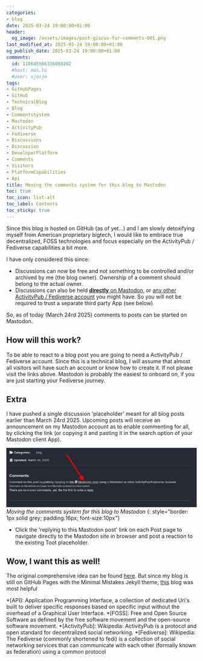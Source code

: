 ```yaml
---
categories:
- blog
date: 2025-03-24 19:00:00+01:00
header:
  og_image: /assets/images/post-giscus-for-comments-001.png
last_modified_at: 2025-03-24 19:00:00+01:00
og_publish_date: 2025-03-24 19:00:00+01:00
comments:
  id: 110645586336088202
  #host: mas.to
  #user: sjosjo
tags:
- GitHubPages
- GitHub
- TechnicalBlog
- Blog
- CommentsSystem
- Mastodon
- ActivityPub
- Fediverse
- Discussions
- Discussion
- DeveloperPlatform
- Comments
- Visitors
- PlatformCapabilities
- Api
title: Moving the comments system for this blog to Mastodon
toc: true
toc_icon: list-alt
toc_label: Contents
toc_sticky: true
---
```


Since this blog is hosted on GitHub (as of yet...) and I am slowly detoxifying myself from American proprietary bigtech, I would like to embrace true decentralized, FOSS technologies and focus especially on the ActivityPub / Fediverse capabilities a bit more.

I have only considered this since:

* Discussions can now be free and not something to be controlled and/or archived by me (the blog owner). Ownership of a comment should belong to the actual owner.
* Discussions can also be held [**directly** on Mastodon][1], or [any other ActivityPub / Fediverse account][2] you might have. So you will not be required to trust a separate third party App (see below)

So, as of today (March 24rd 2025) comments to posts can be started on Mastodon.

## How will this work?

To be able to react to a blog post you are going to need a ActivityPub / Fediverse account. Since this is a technical blog, I will assume that almost all visitors will have such an account or know how to create it. If not please visit the links above. Mastodon is probably the easiest to onboard on, if you are just starting your Fediverse journey.

## Extra

I have pushed a single discussion 'placeholder' meant for all blog posts earlier than March 24rd 2025. Upcoming posts will receive an announcement on my Mastodon account as to enable commenting for all, by clicking the link (or copying it and pasting it in the search option of your Mastodon client App).

![Moving the comments system for this blog to Mastodon](/assets/images/post-mastodon-for-comments-001.png)
*Moving the comments system for this blog to Mastodon*
{: style="border: 1px solid grey; padding:16px; font-size:10px"}

* Click the 'replying to this Mastodon post' link on each Post page to navigate directly to the Mastodon site in browser and post a reaction to the existing Toot placeholder.

## Wow, I want this as well!

The original comprehensive idea can be found [here][3]. But since my blog is still on GitHub Pages with the Minimal Mistakes Jekyll theme, [this][4] blog was most helpful

<!-- Begin FootNotes -->

[^1]: Placeholder

<!-- End FootNotes -->

<!-- Begin Abbreviations -->

*[API]: Application Programming Interface, a collection of dedicated Uri's built to deliver specific responses based on specific input without the overhead of a Graphical User Interface.
*[FOSS]: Free and Open Source Software as defined by the free software movement and the open-source software movement.
*[ActivityPub]: Wikipedia: ActivityPub is a protocol and open standard for decentralized social networking.
*[Fediverse]: Wikipedia: The Fediverse (commonly shortened to fedi) is a collection of social networking services that can communicate with each other (formally known as federation) using a common protocol

<!-- End Abbreviations -->

<!-- Begin References -->

[1]: https://joinmastodon.org/servers
[2]: https://joinfediverse.wiki/Apps
[3]: https://cassidyjames.com/blog/fediverse-blog-comments-mastodon/
[4]: https://www.fabriziomusacchio.com/blog/2023-07-31-mastodon_blog_comment_system/

<!-- End References -->
